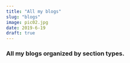 ```yaml
---
title: "All my blogs"
slug: "blogs"
image: pic02.jpg
date: 2019-6-19
draft: true
---
```


### All my blogs organized by section types.